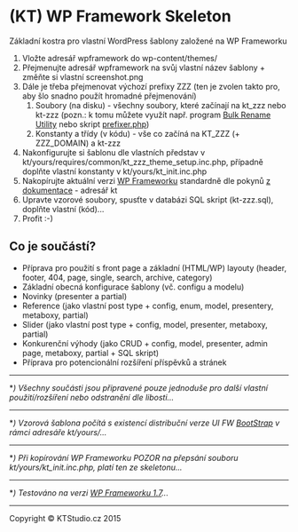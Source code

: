 # (KT) WP Framework Skeleton

Základní kostra pro vlastní WordPress šablony založené na WP Frameworku

1. Vložte adresář wpframework do wp-content/themes/
2. Přejmenujte adresář wpframework na svůj vlastní název šablony + změňte si vlastní screenshot.png
3. Dále je třeba přejmenovat výchozí prefixy ZZZ (ten je zvolen takto pro, aby šlo snadno použít hromadné přejmenování) 
	1. Soubory (na disku) - všechny soubory, které začínají na kt_zzz nebo kt-zzz (pozn.: k tomu můžete využít např. program [Bulk Rename Utility](http://www.bulkrenameutility.co.uk/Download.php) nebo skript [prefixer.php](https://github.com/JohnyGemityg/my-tools/blob/master/prefixer.php))
	2. Konstanty a třídy (v kódu) - vše co začíná na KT_ZZZ (+ ZZZ_DOMAIN) a kt-zzz
4. Nakonfigurujte si šablonu dle vlastních představ v kt/yours/requires/common/kt_zzz_theme_setup.inc.php, případně doplňte vlastní konstanty v kt/yours/kt_init.inc.php 
5. Nakopírujte aktuální verzi [WP Frameworku](https://github.com/ktstudio/WP-Framework) standardně dle pokynů [z dokumentace](http://www.wpframework.cz/zaciname/) - adresář kt 
6. Upravte vzorové soubory, spusťte v databázi SQL skript (kt-zzz.sql), doplňte vlastní (kód)...
7. Profit :-)

## Co je součástí?

- Příprava pro použití s front page a základní (HTML/WP) layouty (header, footer, 404, page, single, search, archive, category)
- Základní obecná konfigurace šablony (vč. configu a modelu) 
- Novinky (presenter a partial) 
- Reference (jako vlastní post type + config, enum, model, presentery, metaboxy, partial) 
- Slider (jako vlastní post type + config, model, presenter, metaboxy, partial) 
- Konkurenční výhody (jako CRUD + config, model, presenter, admin page, metaboxy, partial + SQL skript) 
- Příprava pro potencionální rozšíření příspěvků a stránek 

---

**) Všechny součásti jsou připravené pouze jednoduše pro další vlastní použití/rozšíření nebo odstranění dle libosti...*

---

**) Vzorová šablona počítá s existencí distribuční verze UI FW [BootStrap](http://getbootstrap.com/getting-started/#download) v rámci adresáře kt/yours/...*

---

**) Při kopírování WP Frameworku POZOR na přepsání souboru kt/yours/kt_init.inc.php, platí ten ze skeletonu...*

---

**) Testováno na verzi [WP Frameworku 1.7](https://github.com/ktstudio/WP-Framework/releases)...*

---

Copyright © KTStudio.cz 2015
